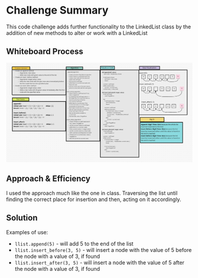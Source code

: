 # Challenge Summary
This code challenge adds further functionality to the LinkedList class by the addition of new methods to alter
or work with a LinkedList

## Whiteboard Process
![CC6](CC6.png)

## Approach & Efficiency
I used the approach much like the one in class. Traversing the list until finding the correct place for insertion and
then, acting on it accordingly.

## Solution
Examples of use:
* `llist.append(5)` - will add 5 to the end of the list
* `llist.insert_before(3, 5)` - will insert a node with the value of 5 before the node with a value of 3, if found
* `llist.insert_after(3, 5)` - will insert a node with the value of 5 after the node with a value of 3, if found

